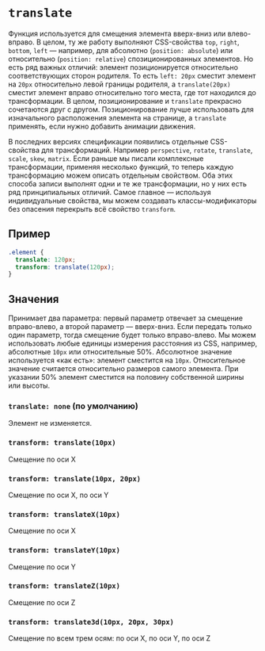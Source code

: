 # `translate`

Функция используется для смещения элемента вверх-вниз или влево-вправо. В целом, ту же работу выполняют CSS-свойства `top`, `right`, `bottom`, `left` — например, для абсолютно (`position: absolute`) или относительно (`position: relative`) спозиционированных элементов. Но есть ряд важных отличий: элемент позиционируется относительно соответствующих сторон родителя. То есть `left: 20px` сместит элемент на `20px` относительно левой границы родителя, а `translate(20px)` сместит элемент вправо относительно того места, где тот находился до трансформации. В целом, позиционирование и `translate` прекрасно сочетаются друг с другом. Позиционирование лучше использовать для изначального расположения элемента на странице, а `translate` применять, если нужно добавить анимации движения.

В последних версиях спецификации появились отдельные CSS-свойства для трансформаций. Например `perspective`, `rotate`, `translate`, `scale`, `skew`, `matrix`. Если раньше мы писали комплексные трансформации, применяя несколько функций, то теперь каждую трансформацию можем описать отдельным свойством. Оба этих способа записи выполнят одни и те же трансформации, но у них есть ряд принципиальных отличий. Самое главное — используя индивидуальные свойства, мы можем создавать классы-модификаторы без опасения перекрыть всё свойство `transform`.

## Пример

```css
.element {
  translate: 120px;
  transform: translate(120px);
}
```

## Значения

Принимает два параметра: первый параметр отвечает за смещение вправо-влево, а второй параметр — вверх-вниз. Если передать только один параметр, тогда смещение будет только вправо-влево. Мы можем использовать любые единицы измерения расстояния из CSS, например, абсолютные `10px` или относительные 50%. Абсолютное значение используется «как есть»: элемент сместится на `10px`. Относительное значение считается относительно размеров самого элемента. При указании 50% элемент сместится на половину собственной ширины или высоты.

### `translate: none` (по умолчанию)

Элемент не изменяется.

### `transform: translate(10px)`

Смещение по оси X

### `transform: translate(10px, 20px)`

Смещение по оси X, по оси Y

### `transform: translateX(10px)`

Смещение по оси X

### `transform: translateY(10px)`

Смещение по оси Y

### `transform: translateZ(10px)`

Смещение по оси Z

### `transform: translate3d(10px, 20px, 30px)`

Смещение по всем трем осям: по оси X, по оси Y, по оси Z
